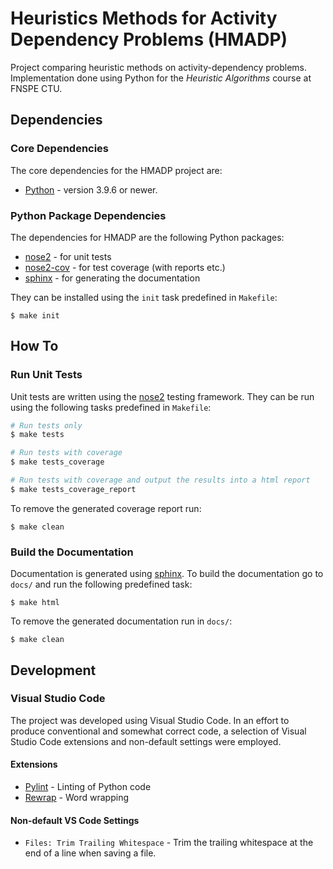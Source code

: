 # Heuristics Methods for Activity Dependency Problems (HMADP)
Project comparing heuristic methods on activity-dependency problems. Implementation
done using Python for the _Heuristic Algorithms_ course at FNSPE CTU.

## Dependencies

### Core Dependencies

The core dependencies for the HMADP project are:

* [Python](https://www.python.org/>) - version 3.9.6 or newer.

### Python Package Dependencies

The dependencies for HMADP are the following Python packages:

* [nose2](https://docs.nose2.io/en/latest/>) - for unit tests
* [nose2-cov](https://pypi.org/project/nose2-cov/>) - for test coverage (with
  reports etc.)
* [sphinx](https://www.sphinx-doc.org/en/master/>) - for generating the
  documentation

They can be installed using the `init` task predefined in `Makefile`:

```
$ make init
```

## How To

### Run Unit Tests

Unit tests are written using the [nose2](https://docs.nose2.io/en/latest/>)
testing framework. They can be run using the following tasks predefined in
`Makefile`:

```bash
# Run tests only
$ make tests

# Run tests with coverage
$ make tests_coverage

# Run tests with coverage and output the results into a html report
$ make tests_coverage_report
```

To remove the generated coverage report run:

```
$ make clean
```

### Build the Documentation

Documentation is generated using
[sphinx](https://www.sphinx-doc.org/en/master/>). To build the documentation go
to `docs/` and run the following predefined task:

```
$ make html
```

To remove the generated documentation run in `docs/`:
```
$ make clean
```

## Development

### Visual Studio Code
The project was developed using Visual Studio Code. In an effort to produce
conventional and somewhat correct code, a selection of Visual Studio Code
extensions and non-default settings were employed.

#### Extensions
- [Pylint](https://marketplace.visualstudio.com/items?itemName=ms-python.pylint)
   \- Linting of Python code
- [Rewrap](https://marketplace.visualstudio.com/items?itemName=stkb.rewrap) \-
   Word wrapping

#### Non-default VS Code Settings
- `Files: Trim Trailing Whitespace` - Trim the trailing whitespace at the end of a
  line when saving a file.